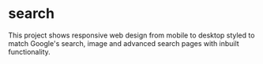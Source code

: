 # search

This project shows responsive web design from mobile to desktop styled to match Google's search, image and advanced search pages with inbuilt functionality.
